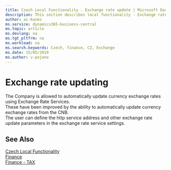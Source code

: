 ```yaml
---
title: Czech Local Functionality - Exchange rate update | Microsoft Docs
description: This section describes local functionality - Exchange rate update
author: ac-kunes
ms.service: dynamics365-business-central
ms.topic: article
ms.devlang: na
ms.tgt_pltfrm: na
ms.workload: na
ms.search.keywords: Czech, finance, CZ, Exchange
ms.date: 15/05/2019
ms.author: v-pejano
---
```


# Exchange rate updating

The Company is allowed to automatically update currency exchange rates using Exchange Rate Services.  
These have been improved by the ability to automatically update currency exchange rates from the CNB.  
The user can define the http service address and other exchange rate update parameters in the exchange rate service settings.

## See Also
[Czech Local Functionality](czech-local-functionality.md)  
[Finance](finance.md)  
[Finance - TAX](finance-tax.md)
